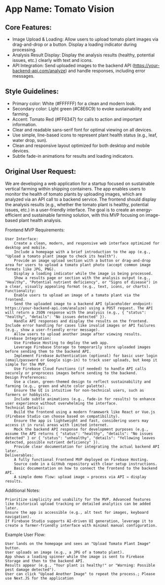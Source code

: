# **App Name**: Tomato Vision

## Core Features:

- Image Upload & Loading: Allow users to upload tomato plant images via drag-and-drop or a button. Display a loading indicator during processing.
- Analysis Result Display: Display the analysis results (healthy, potential issues, etc.) clearly with text and icons.
- API Integration: Send uploaded images to the backend API (https://your-backend-api.com/analyze) and handle responses, including error messages.

## Style Guidelines:

- Primary color: White (#FFFFFF) for a clean and modern look.
- Secondary color: Light green (#C8E6C9) to evoke sustainability and farming.
- Accent: Tomato Red (#FF6347) for calls to action and important information.
- Clear and readable sans-serif font for optimal viewing on all devices.
- Use simple, line-based icons to represent plant health status (e.g., leaf, water drop, sun).
- Clean and responsive layout optimized for both desktop and mobile devices.
- Subtle fade-in animations for results and loading indicators.

## Original User Request:
We are developing a web application for a startup focused on sustainable vertical farming within shipping containers. The app enables users to monitor the health of tomato plants by uploading images, which are analyzed via an API call to a backend service. The frontend should display the analysis results (e.g., whether the tomato plant is healthy, potential issues, etc.) in a user-friendly interface. The goal is to create an energy-efficient and sustainable farming solution, with this MVP focusing on image-based plant health analysis.

Frontend MVP Requirements:

    User Interface:
        Create a clean, modern, and responsive web interface optimized for desktop and mobile.
        Include a homepage with a brief introduction to the app (e.g., "Upload a tomato plant image to check its health").
        Provide an image upload section with a button or drag-and-drop area for users to upload a tomato plant photo (accept common image formats like JPG, PNG).
        Display a loading indicator while the image is being processed.
        Show a results page or section with the analysis output (e.g., "Healthy", "Potential nutrient deficiency", or "Signs of disease") in a clear, visually appealing format (e.g., text, icons, or charts).
    Functionality:
        Enable users to upload an image of a tomato plant via the frontend.
        Send the uploaded image to a backend API (placeholder endpoint: https://your-backend-api.com/analyze) using a POST request. The API will return a JSON response with the analysis (e.g., { "status": "healthy", "details": "No issues detected" }).
        Handle API responses and display the results on the frontend. Include error handling for cases like invalid images or API failures (e.g., show a user-friendly error message).
        Allow users to upload another image after viewing results.
    Firebase Integration:
        Use Firebase Hosting to deploy the web app.
        Leverage Firebase Storage to temporarily store uploaded images before sending them to the backend API.
        Implement Firebase Authentication (optional) for basic user login (email/password or Google sign-in) to track user uploads, but keep it simple for the MVP.
        Use Firebase Cloud Functions (if needed) to handle API calls securely or preprocess images before sending to the backend.
    Design Preferences:
        Use a clean, green-themed design to reflect sustainability and farming (e.g., green and white color palette).
        Ensure the UI is intuitive for non-technical users, such as farmers or hobbyists.
        Include subtle animations (e.g., fade-in for results) to enhance user experience without overwhelming the interface.
    Technical Details:
        Build the frontend using a modern framework like React or Vue.js (Firebase Studio can choose based on compatibility).
        Ensure the app is lightweight and fast, considering users may access it in rural areas with limited internet.
        Mock the backend API response for development purposes (e.g., assume the API returns { "status": "healthy", "details": "No issues detected" } or { "status": "unhealthy", "details": "Yellowing leaves detected, possible nutrient deficiency" }).
        Provide clear documentation for integrating the actual backend API later.
    Deliverables:
        A fully functional Frontend MVP deployed on Firebase Hosting.
        Source code in a GitHub repository with clear setup instructions.
        Basic documentation on how to connect the frontend to the backend API.
        A simple demo flow: upload image → process via API → display results.

Additional Notes:

    Prioritize simplicity and usability for the MVP. Advanced features like historical upload tracking or detailed analytics can be added later.
    Ensure the app is accessible (e.g., alt text for images, keyboard navigation).
    If Firebase Studio supports AI-driven UI generation, leverage it to create a farmer-friendly interface with minimal manual configuration.

Example User Flow:

    User lands on the homepage and sees an "Upload Tomato Plant Image" button.
    User uploads an image (e.g., a JPG of a tomato plant).
    App shows a loading spinner while the image is sent to Firebase Storage and then to the backend API.
    Results appear (e.g., "Your plant is healthy!" or "Warning: Possible pest damage detected").
    User can click "Upload Another Image" to repeat the process.; Please use Next.JS for the application
  